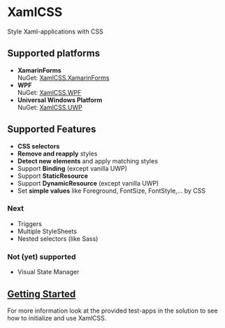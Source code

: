 # XamlCSS
Style Xaml-applications with CSS

Supported platforms
---
- **XamarinForms**  
NuGet: [XamlCSS.XamarinForms](https://www.nuget.org/packages/XamlCSS.XamarinForms)
- **WPF**  
NuGet: [XamlCSS.WPF](https://www.nuget.org/packages/XamlCSS.WPF)
- **Universal Windows Platform**  
NuGet: [XamlCSS.UWP](https://www.nuget.org/packages/XamlCSS.UWP)

Supported Features
---
- **CSS selectors**
- **Remove and reapply** styles
- **Detect new elements** and apply matching styles
- Support **Binding** (except vanilla UWP)
- Support **StaticResource**
- Support **DynamicResource** (except vanilla UWP)
- Set **simple values** like Foreground, FontSize, FontStyle,... by CSS

### Next
- Triggers
- Multiple StyleSheets
- Nested selectors (like Sass)

### Not (yet) supported
- Visual State Manager

[Getting Started](https://github.com/warappa/XamlCSS/wiki/Getting-started)
---

For more information look at the provided test-apps in the solution to see how to initialize and use XamlCSS.
